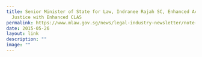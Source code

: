 ```yaml
---
title: Senior Minister of State for Law, Indranee Rajah SC, Enhanced Access to
  Justice with Enhanced CLAS
permalink: https://www.mlaw.gov.sg/news/legal-industry-newsletter/note-from-sms-indranee-rajah/
date: 2015-05-26
layout: link
description: ""
image: ""
---
```


